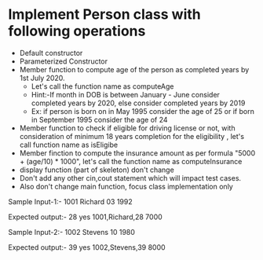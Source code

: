 # Implement Person class with following operations
* Default constructor
* Parameterized Constructor
* Member function to compute age of the person as completed years by 1st July 2020.
	* Let's call the function name as computeAge 
	* Hint:-If month in DOB is between January - June consider completed years by 2020, else consider completed years by 2019
	* Ex: if person is born on in May 1995 consider the age of 25 or if born in September 1995 consider the age of 24
* Member function to check if eligible for driving license or not, with consideration of minimum 18 years completion for the eligibility , let's call function name as isEligibe
* Member finction to compute the insurance amount as per formula "5000 + (age/10) * 1000", let's call the function name as computeInsurance 
* display function (part of skeleton) don't change 
* Don't add any other cin,cout statement which will impact test cases. 
* Also don't change main function, focus class implementation only

Sample Input-1:-
1001
Richard
03 1992

Expected output:-
28
yes
1001,Richard,28
7000


Sample Input-2:-
1002
Stevens
10 1980


Expected output:-
39
yes
1002,Stevens,39
8000



